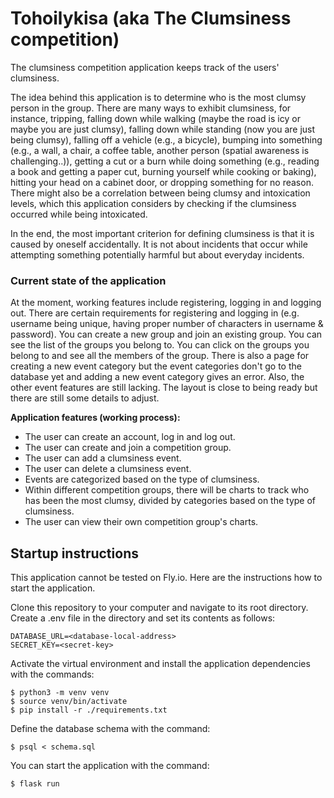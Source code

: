 # Tohoilykisa (aka The Clumsiness competition)

The clumsiness competition application keeps track of the users' clumsiness.

The idea behind this application is to determine who is the most clumsy person in the group. There are many ways to exhibit clumsiness, for instance, tripping, falling down while walking (maybe the road is icy or maybe you are just clumsy), falling down while standing (now you are just being clumsy), falling off a vehicle (e.g., a bicycle), bumping into something (e.g., a wall, a chair, a coffee table, another person (spatial awareness is challenging..)), getting a cut or a burn while doing something (e.g., reading a book and getting a paper cut, burning yourself while cooking or baking), hitting your head on a cabinet door, or dropping something for no reason. There might also be a correlation between being clumsy and intoxication levels, which this application considers by checking if the clumsiness occurred while being intoxicated.

In the end, the most important criterion for defining clumsiness is that it is caused by oneself accidentally. It is not about incidents that occur while attempting something potentially harmful but about everyday incidents.

### Current state of the application

At the moment, working features include registering, logging in and logging out. There are certain requirements for registering and logging in (e.g. username being unique, having proper number of characters in username & password). You can create a new group and join an existing group. You can see the list of the groups you belong to. You can click on the groups you belong to and see all the members of the group. There is also a page for creating a new event category but the event categories don't go to the database yet and adding a new event category gives an error. Also, the other event features are still lacking. The layout is close to being ready but there are still some details to adjust. 

<b>Application features (working process):</b>
- The user can create an account, log in and log out.
- The user can create and join a competition group.
- The user can add a clumsiness event.
- The user can delete a clumsiness event.
- Events are categorized based on the type of clumsiness.
- Within different competition groups, there will be charts to track who has been the most clumsy, divided by categories based on the type of clumsiness.
- The user can view their own competition group's charts.

## Startup instructions

This application cannot be tested on Fly.io. Here are the instructions how to start the application.

Clone this repository to your computer and navigate to its root directory. Create a .env file in the directory and set its contents as follows:
```
DATABASE_URL=<database-local-address>
SECRET_KEY=<secret-key>
```
Activate the virtual environment and install the application dependencies with the commands:
```
$ python3 -m venv venv
$ source venv/bin/activate
$ pip install -r ./requirements.txt
```
Define the database schema with the command:
```
$ psql < schema.sql
```
You can start the application with the command:
```
$ flask run
``` 